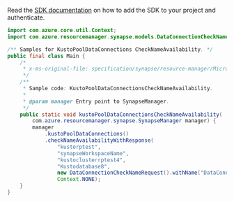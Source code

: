 Read the [SDK documentation](https://github.com/Azure/azure-sdk-for-java/blob/azure-resourcemanager-synapse_1.0.0-beta.3/sdk/synapse/azure-resourcemanager-synapse/README.md) on how to add the SDK to your project and authenticate.

```java
import com.azure.core.util.Context;
import com.azure.resourcemanager.synapse.models.DataConnectionCheckNameRequest;

/** Samples for KustoPoolDataConnections CheckNameAvailability. */
public final class Main {
    /*
     * x-ms-original-file: specification/synapse/resource-manager/Microsoft.Synapse/preview/2021-06-01-preview/examples/KustoPoolDataConnectionsCheckNameAvailability.json
     */
    /**
     * Sample code: KustoPoolDataConnectionsCheckNameAvailability.
     *
     * @param manager Entry point to SynapseManager.
     */
    public static void kustoPoolDataConnectionsCheckNameAvailability(
        com.azure.resourcemanager.synapse.SynapseManager manager) {
        manager
            .kustoPoolDataConnections()
            .checkNameAvailabilityWithResponse(
                "kustorptest",
                "synapseWorkspaceName",
                "kustoclusterrptest4",
                "Kustodatabase8",
                new DataConnectionCheckNameRequest().withName("DataConnections8"),
                Context.NONE);
    }
}
```
